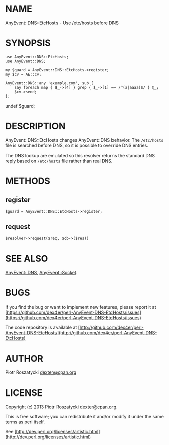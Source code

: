 # NAME

AnyEvent::DNS::EtcHosts - Use /etc/hosts before DNS

# SYNOPSIS

    use AnyEvent::DNS::EtcHosts;
    use AnyEvent::DNS;

    my $guard = AnyEvent::DNS::EtcHosts->register;
    my $cv = AE::cv;

    AnyEvent::DNS::any 'example.com', sub {
        say foreach map { $_->[4] } grep { $_->[1] =~ /^(a|aaaa)$/ } @_;
        $cv->send;
    };

undef $guard;

# DESCRIPTION

AnyEvent::DNS::EtcHosts changes AnyEvent::DNS behavior. The `/etc/hosts` file
is searched before DNS, so it is possible to override DNS entries.

The DNS lookup are emulated so this resolver returns the standard DNS reply
based on `/etc/hosts` file rather than real DNS.

# METHODS

## register

    $guard = AnyEvent::DNS::EtcHosts->register;

## request

    $resolver->request($req, $cb->($res))

# SEE ALSO

[AnyEvent::DNS](https://metacpan.org/pod/AnyEvent::DNS),
[AnyEvent::Socket](https://metacpan.org/pod/AnyEvent::Socket).

# BUGS

If you find the bug or want to implement new features, please report it at
[https://github.com/dex4er/perl-AnyEvent-DNS-EtcHosts/issues](https://github.com/dex4er/perl-AnyEvent-DNS-EtcHosts/issues)

The code repository is available at
[http://github.com/dex4er/perl-AnyEvent-DNS-EtcHosts](http://github.com/dex4er/perl-AnyEvent-DNS-EtcHosts)

# AUTHOR

Piotr Roszatycki <dexter@cpan.org>

# LICENSE

Copyright (c) 2013 Piotr Roszatycki <dexter@cpan.org>.

This is free software; you can redistribute it and/or modify it under
the same terms as perl itself.

See [http://dev.perl.org/licenses/artistic.html](http://dev.perl.org/licenses/artistic.html)
